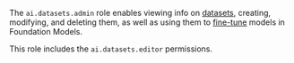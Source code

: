 The `ai.datasets.admin` role enables viewing info on [datasets](../../../ai-studio/dataset/api-ref/grpc/index.md), creating, modifying, and deleting them, as well as using them to [fine-tune](../../../ai-studio/concepts/tuning/index.md#fm-tuning) models in Foundation Models.

This role includes the `ai.datasets.editor` permissions.
